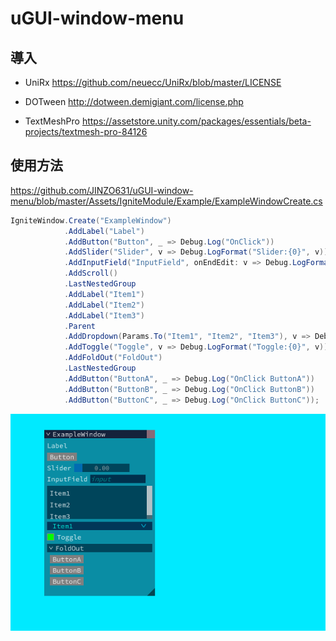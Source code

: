 # uGUI-window-menu

## 導入

- UniRx https://github.com/neuecc/UniRx/blob/master/LICENSE

- DOTween http://dotween.demigiant.com/license.php

- TextMeshPro https://assetstore.unity.com/packages/essentials/beta-projects/textmesh-pro-84126

## 使用方法

https://github.com/JINZO631/uGUI-window-menu/blob/master/Assets/IgniteModule/Example/ExampleWindowCreate.cs

```csharp
IgniteWindow.Create("ExampleWindow")
            .AddLabel("Label")
            .AddButton("Button", _ => Debug.Log("OnClick"))
            .AddSlider("Slider", v => Debug.LogFormat("Slider:{0}", v))
            .AddInputField("InputField", onEndEdit: v => Debug.LogFormat("InputField:{0}", v))
            .AddScroll()
            .LastNestedGroup
            .AddLabel("Item1")
            .AddLabel("Item2")
            .AddLabel("Item3")
            .Parent
            .AddDropdown(Params.To("Item1", "Item2", "Item3"), v => Debug.LogFormat("Dropdown:{0}", v))
            .AddToggle("Toggle", v => Debug.LogFormat("Toggle:{0}", v))
            .AddFoldOut("FoldOut")
            .LastNestedGroup
            .AddButton("ButtonA", _ => Debug.Log("OnClick ButtonA"))
            .AddButton("ButtonB", _ => Debug.Log("OnClick ButtonB"))
            .AddButton("ButtonC", _ => Debug.Log("OnClick ButtonC"));
```

![image](https://github.com/JINZO631/uGUI-window-menu/blob/master/image/window.PNG)
